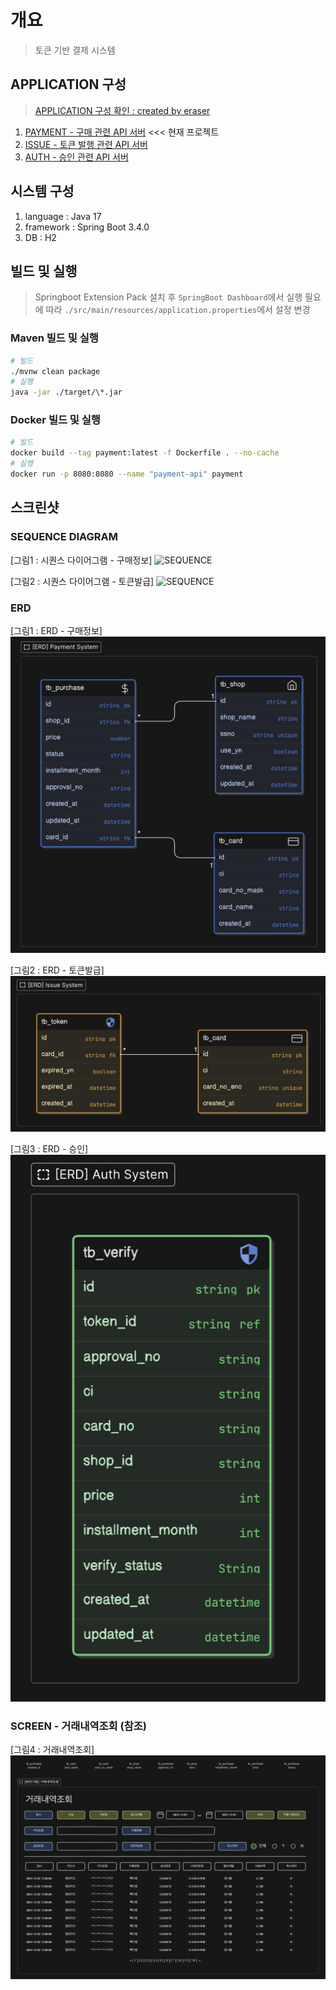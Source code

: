# 개요

> 토큰 기반 결제 시스템

## APPLICATION 구성

> [APPLICATION 구성 확인 : created by eraser](https://app.eraser.io/workspace/0eZxiEwDAOIbPIWdFCMl?origin=share)

1. [PAYMENT - 구매 관련 API 서버](https://github.com/wonsama/blue-payment) <<< 현재 프로젝트
2. [ISSUE - 토큰 발행 관련 API 서버](https://github.com/wonsama/blue-issue)
3. [AUTH - 승인 관련 API 서버](https://github.com/wonsama/blue-auth)

## 시스템 구성

1. language : Java 17
2. framework : Spring Boot 3.4.0
3. DB : H2

## 빌드 및 실행

> Springboot Extension Pack 설치 후 `SpringBoot Dashboard`에서 실행
> 필요에 따라 `./src/main/resources/application.properties`에서 설정 변경

### Maven 빌드 및 실행

```bash
# 빌드
./mvnw clean package
# 실행
java -jar ./target/\*.jar
```

### Docker 빌드 및 실행

```bash
# 빌드
docker build --tag payment:latest -f Dockerfile . --no-cache
# 실행
docker run -p 8080:8080 --name "payment-api" payment
```

## 스크린샷

### SEQUENCE DIAGRAM

[그림1 : 시퀀스 다이어그램 - 구매정보]
![SEQUENCE](./docs/images/sq-payment.png)

[그림2 : 시퀀스 다이어그램 - 토큰발급]
![SEQUENCE](./docs/images/sq-issue.png)

### ERD

[그림1 : ERD - 구매정보]
![ERD](./docs/images/erd-payment.png)

[그림2 : ERD - 토큰발급]
![ERD](./docs/images/erd-issue.png)

[그림3 : ERD - 승인]
![ERD](./docs/images/erd-auth.png)

### SCREEN - 거래내역조회 (참조)

[그림4 : 거래내역조회]
![SCREEN](./docs/images/scr-transactions.png)
